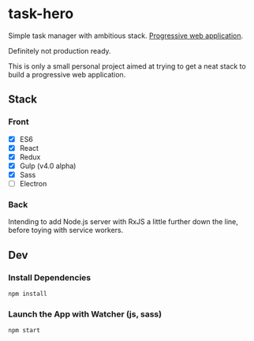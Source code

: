 # task-hero

Simple task manager with ambitious stack.
[Progressive web application](https://developers.google.com/web/progressive-web-apps/).

Definitely not production ready.

This is only a small personal project aimed at trying to get a neat stack to
build a progressive web application.

## Stack

### Front

- [x] ES6 
- [x] React 
- [x] Redux 
- [x] Gulp (v4.0 alpha) 
- [x] Sass
- [ ] Electron

### Back

Intending to add Node.js server with RxJS a little further down the line, before toying with
service workers.

## Dev

### Install Dependencies

```sh
npm install
```

### Launch the App with Watcher (js, sass)

```sh
npm start
```

